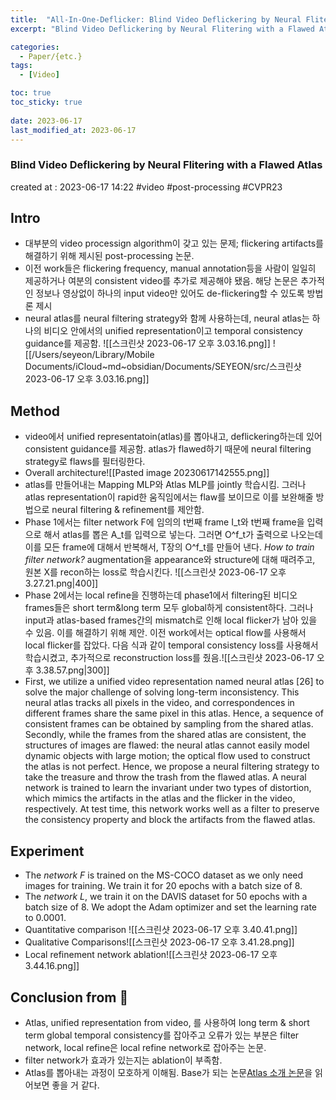 ```yaml
---
title:  "All-In-One-Deflicker: Blind Video Deflickering by Neural Flitering with a Flawed Atlas"
excerpt: "Blind Video Deflickering by Neural Flitering with a Flawed Atlas"

categories:
  - Paper/{etc.}
tags:
  - [Video]

toc: true
toc_sticky: true
 
date: 2023-06-17
last_modified_at: 2023-06-17
---
```

### Blind Video Deflickering by Neural Flitering with a Flawed Atlas

created at : 2023-06-17 14:22
#video #post-processing #CVPR23 

## Intro
- 대부분의 video processign algorithm이 갖고 있는 문제; flickering artifacts를 해결하기 위해 제시된 post-processing 논문.
- 이전 work들은 flickering frequency, manual annotation등을 사람이 일일히 제공하거나 여분의 consistent video를 추가로 제공해야 됐음. 해당 논문은 추가적인 정보나 영상없이 하나의 input video만 있어도 de-flickering할 수 있도록 방법론 제시
- neural atlas를 neural filtering strategy와 함께 사용하는데, neural atlas는 하나의 비디오 안에서의 unified representation이고 temporal consistency guidance를 제공함. ![[스크린샷 2023-06-17 오후 3.03.16.png]]
![[/Users/seyeon/Library/Mobile Documents/iCloud~md~obsidian/Documents/SEYEON/src/스크린샷 2023-06-17 오후 3.03.16.png]]

## Method
- video에서 unified representatoin(atlas)를 뽑아내고, deflickering하는데 있어 consistent guidance를 제공함. atlas가 flawed하기 때문에 neural filtering strategy로 flaws를 필터링한다.
- Overall architecture![[Pasted image 20230617142555.png]]
- atlas를 만들어내는 Mapping MLP와 Atlas MLP를 jointly 학습시킴. 그러나 atlas representation이 rapid한 움직임에서는 flaw를 보이므로 이를 보완해줄 방법으로 neural filtering & refinement를 제안함. 
- Phase 1에서는 filter network F에 임의의 t번째 frame I_t와 t번째 frame을 입력으로 해서 atlas를 뽑은 A_t를 입력으로 넣는다. 그러면 O^f_t가 출력으로 나오는데 이를 모든 frame에 대해서 반복해서, T장의 O^f_t를 만들어 낸다. *How to train filter network?*
  augmentation을 appearance와 structure에 대해 때려주고, 원본 X를 recon하는 loss로 학습시킨다. ![[스크린샷 2023-06-17 오후 3.27.21.png|400]]
- Phase 2에서는 local refine을 진행하는데 phase1에서 filtering된 비디오 frames들은 short term&long term 모두 global하게 consistent하다. 그러나 input과 atlas-based frames간의 mismatch로 인해 local flicker가 남아 있을 수 있음. 이를 해결하기 위해 제안. 이전 work에서는 optical flow를 사용해서 local flicker를 잡았다. 다음 식과 같이 temporal consistency loss를 사용해서 학습시켰고, 추가적으로 reconstruction loss를 줬음.![[스크린샷 2023-06-17 오후 3.38.57.png|300]]
- First, we utilize a unified video representation named neural atlas [26] to solve the major challenge of solving long-term inconsistency. This neural atlas tracks all pixels in the video, and correspondences in different frames share the same pixel in this atlas. Hence, a sequence of consistent frames can be obtained by sampling from the shared atlas. Secondly, while the frames from the shared atlas are consistent, the structures of images are flawed: the neural atlas cannot easily model dynamic objects with large motion; the optical flow used to construct the atlas is not perfect. Hence, we propose a neural filtering strategy to take the treasure and throw the trash from the flawed atlas. A neural network is trained to learn the invariant under two types of distortion, which mimics the artifacts in the atlas and the flicker in the video, respectively. At test time, this network works well as a filter to preserve the consistency property and block the artifacts from the flawed atlas.

## Experiment
- The *network F* is trained on the MS-COCO dataset as we only need images for training. We train it for 20 epochs with a batch size of 8. 
- The *network L*, we train it on the DAVIS dataset for 50 epochs with a batch size of 8. We adopt the Adam optimizer and set the learning rate to 0.0001.
- Quantitative comparison ![[스크린샷 2023-06-17 오후 3.40.41.png]]
- Qualitative Comparisons![[스크린샷 2023-06-17 오후 3.41.28.png]]
- Local refinement network ablation![[스크린샷 2023-06-17 오후 3.44.16.png]]
## Conclusion from 🦖
- Atlas, unified representation from video, 를 사용하여 long term & short term global temporal consistency를 잡아주고 오류가 있는 부분은 filter network, local refine은 local refine network로 잡아주는 논문.
- filter network가 효과가 있는지는 ablation이 부족함.
- Atlas를 뽑아내는 과정이 모호하게 이해됨. Base가 되는 논문[Atlas 소개 논문](https://arxiv.org/pdf/2109.11418.pdf)을 읽어보면 좋을 거 같다.